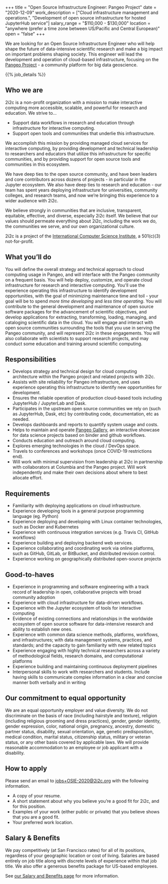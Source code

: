 +++
title = "Open Source Infrastructure Engineer: Pangeo Project"
date = "2020-12-09"
work_description = ["Cloud infrastructure management and operations.", "Development of open source infrastructure for hosted JupyterHub service"]
salary_range = "$110,000 - $130,000"
location = "anywhere (prefer a time zone between US/Pacific and Central European)"
open = "false"
+++

We are looking for an Open Source Infrastructure Engineer who will help shape the future of data-intensive scientific research and make a big impact on important problems shaping society. This engineer will lead the development and operation of cloud-based infrastructure, focusing  on the [Pangeo Project](https://pangeo.io) - a community platform for big data geoscience.

{{% job_details %}}

## Who we are

2i2c is a non-profit organization with a mission to make interactive computing more accessible, scalable, and powerful for research and education. We strive to...

* Support data workflows in research and education through infrastructure for interactive computing.
* Support open tools and communities that underlie this infrastructure.

We accomplish this mission by providing managed cloud services for interactive computing, by providing development and technical leadership to researchers and educators that utilize this infrastructure for specific communities, and by providing support for open source tools and communities in this ecosystem.

We have deep ties to the open source community, and have been leaders and core contributors across dozens of projects - in particular in the Jupyter ecosystem. We also have deep ties to research and education - our team has spent years deploying infrastructure for universities, community colleges, and research teams, and now we’re bringing this experience to a wider audience with 2i2c.

We believe strongly in communities that are inclusive, transparent, equitable, effective, and diverse, especially 2i2c itself. We believe that our values should permeate everything about 2i2c, including the work we do, the communities we serve, and our own organizational culture.

2i2c is a project of the [International Computer Science Institute](https://icsi.berkeley.edu), a 501(c)(3) not-for-profit.

## What you’ll do

You will define the overall strategy and technical approach to cloud computing usage in Pangeo, and will interface with the Pangeo community on a frequent basis. You will help deploy, customize, and operate cloud infrastructure for research and interactive computing. You'll use the experience operating this infrastructure to identify development opportunities, with the goal of minimizing maintenance time and toil - your goal will be to spend _more time developing_ and _less time operating_. You will contribute to the general development and maintenance of open source software packages for the advancement of scientific objectives, and develop applications for extracting, transforming, loading, managing, and cataloging scientific data in the cloud. You will engage and interact with open source communities surrounding the tools that you use in serving the Pangeo community, and will represent 2i2c in these engagements. You will also collaborate with scientists to support research projects, and may conduct some education and training around scientific computing.


## Responsibilities

* Develops strategy and technical design for cloud computing architecture within the Pangeo project and related projects with 2i2c.
* Assists with site reliability for Pangeo infrastructure, and uses experience operating this infrastructure to identify new opportunities for development.
* Ensures the reliable operation of production cloud-based tools including JupyterHub / JupyterLab and Dask.
* Participates in the upstream open source communities we rely on (such as JupyterHub, Dask, etc) by contributing code, documentation, etc as needed.
* Develops dashboards and reports to quantify system usage and costs.
* Helps to maintain and operate [Pangeo Gallery](https://gallery.pangeo.io), an interactive showcase for data science projects based on binder and github workflows.
* Conducts education and outreach around cloud computing.
* Explores emerging technologies in the cloud / DevOps space.
* Travels to conferences and workshops (once COVID-19 restrictions end).
* Will work with minimal supervision from leadership at 2i2c in partnership with collaborators at Columbia and the Pangeo project. Will work independently and make their own decisions about where to best allocate effort.


## Requirements

* Familiarity with deploying applications on cloud infrastructure.
* Experience developing tools in a general purpose programming language (eg. Python)
* Experience deploying and developing with Linux container technologies, such as Docker and Kubernetes
* Experience with continuous integration services (e.g. Travis CI, GitHub workflows)
* Experience building and deploying backend web services.
* Experience collaborating and coordinating work via online platforms, such as GitHub, GitLab, or BitBucket, and distributed revision control.
* Experience working on geographically distributed open-source projects

## Good-to-haves

* Experience in programming and software engineering with a track record of leadership in open, collaborative projects with broad community adoption
* Experience with cloud infrastructure for data-driven workflows.
* Experience with the Jupyter ecosystem of tools for interactive computing
* Evidence of existing connections and relationships in the worldwide ecosystem of open source software for data-intensive research and ability to establish new ones.
* Experience with common data science methods, platforms, workflows, and infrastructures; with data management systems, practices, and standards; and the capacity to gain familiarity with new related topics
* Experience engaging with highly technical researchers across a variety of methodological fields, research domains, and computational platforms
* Experience building and maintaining continuous deployment pipelines
* Interpersonal skills to work with researchers and students. Include having skills to communicate complex information in a clear and concise manner both verbally and in writing


## Our commitment to equal opportunity

We are an equal opportunity employer and value diversity. We do not discriminate on the basis of race (including hairstyle and texture), religion (including religious grooming and dress practices), gender, gender identity, gender expression, color, national origin, pregnancy, ancestry, domestic partner status, disability, sexual orientation, age, genetic predisposition, medical condition, marital status, citizenship status, military or veteran status, or any other basis covered by applicable laws. We will provide reasonable accommodation to an employee or job applicant with a disability.


## How to apply

Please send an email to [jobs+OSIE-2020@2i2c.org](mailto:jobs+OSIE-2020@2i2c.org) with the following information.

* A copy of your resume.
* A short statement about why you believe you’re a good fit for 2i2c, and for this position.
* Examples of your work (either public or private) that you believe shows that you are a good fit.
* Your preferred work location.


## Salary & Benefits

We pay competitively (at San Francisco rates) for all of its positions, regardless of your geographic location or cost of living. Salaries are based entirely on job title along with discrete levels of experience within that job title. We also offer a generous benefits package for US-based employees.

See [our Salary and Benefits page](/careers/#salaries-and-benefits) for more information.